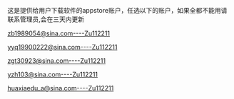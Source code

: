 这是提供给用户下载软件的appstore账户，任选以下的账户，如果全都不能用请联系管理员,会在三天内更新

zb1989054@sina.com----Zu112211 


yyq19900222@sina.com----Zu112211 


zgt30923@sina.com----Zu112211 


yzh103@sina.com----Zu112211 


huaxiaedu_a@sina.com----Zu112211


